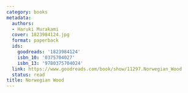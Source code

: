 ```yaml
---
category: books
metadata:
  authors:
  - Haruki Murakami
  cover: 1823984124.jpg
  format: paperback
  ids:
    goodreads: '1823984124'
    isbn_10: '0375704027'
    isbn_13: '9780375704024'
  link: https://www.goodreads.com/book/show/11297.Norwegian_Wood
  status: read
title: Norwegian Wood
---
```

